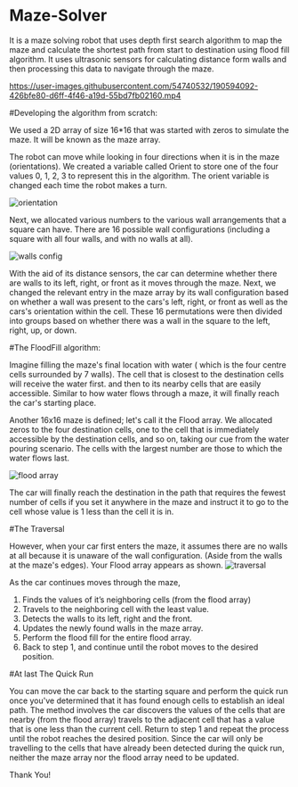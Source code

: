 # Maze-Solver
It is a maze solving robot that uses depth first search algorithm to map the maze and calculate the shortest path from start to destination using flood fill algorithm.
It uses ultrasonic sensors for calculating distance form walls and then processing this data to navigate through the maze.

https://user-images.githubusercontent.com/54740532/190594092-426bfe80-d6ff-4f46-a19d-55bd7fb02160.mp4


#Developing the algorithm from scratch:

We used a 2D array of size 16*16 that was started with zeros to simulate the maze. It will be known as the maze array.

The robot can move while looking in four directions when it is in the maze (orientations). We created a variable called Orient to store one of the four values 0, 1, 2, 3 to represent this in the algorithm. The orient variable is changed each time the robot makes a turn.

![orientation](https://user-images.githubusercontent.com/54740532/190598670-97c1376a-4fa8-462e-ab52-05cb051d43a3.jpeg)

Next, we allocated various numbers to the various wall arrangements that a square can have. There are 16 possible wall configurations (including a square with all four walls, and with no walls at all).

![walls config](https://user-images.githubusercontent.com/54740532/190598879-2442229e-33ea-471d-9562-2b6b591855e9.jpeg)

With the aid of its distance sensors, the car can determine whether there are walls to its left, right, or front as it moves through the maze. Next, we changed the relevant entry in the maze array by its wall configuration based on whether a wall was present to the cars's left, right, or front as well as the cars's orientation within the cell.
These 16 permutations were then divided into groups based on whether there was a wall in the square to the left, right, up, or down.


#The FloodFill algorithm:

Imagine filling the maze's final location with water ( which is the four centre cells surrounded by 7 walls). The cell that is closest to the destination cells will receive the water first. and then to its nearby cells that are easily accessible. Similar to how water flows through a maze, it will finally reach the car's starting place.

Another 16x16 maze is defined; let's call it the Flood array. We allocated zeros to the four destination cells, one to the cell that is immediately accessible by the destination cells, and so on, taking our cue from the water pouring scenario. The cells with the largest number are those to which the water flows last.

![flood array](https://user-images.githubusercontent.com/54740532/190599600-2aebe1b3-51e7-4390-b2a9-5ae9768fd4db.png)

The car will finally reach the destination in the path that requires the fewest number of cells if you set it anywhere in the maze and instruct it to go to the cell whose value is 1 less than the cell it is in.

#The Traversal

However, when your car first enters the maze, it assumes there are no walls at all because it is unaware of the wall configuration. (Aside from the walls at the maze's edges). Your Flood array appears as shown.
![traversal](https://user-images.githubusercontent.com/54740532/190600057-efb17532-071c-48cf-b143-90605a6d4097.png)

As the car continues moves through the maze,

1) Finds the values of it’s neighboring cells (from the flood array)
2) Travels to the neighboring cell with the least value.
3) Detects the walls to its left, right and the front.
4) Updates the newly found walls in the maze array.
5) Perform the flood fill for the entire flood array.
6) Back to step 1, and continue until the robot moves to the desired position.

#At last The Quick Run

You can move the car back to the starting square and perform the quick run once you've determined that it has found enough cells to establish an ideal path. The method involves the car discovers the values of the cells that are nearby (from the flood array) travels to the adjacent cell that has a value that is one less than the current cell.
Return to step 1 and repeat the process until the robot reaches the desired position.
Since the car will only be travelling to the cells that have already been detected during the quick run, neither the maze array nor the flood array need to be updated.

Thank You!

